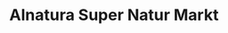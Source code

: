 ---
title: "Alnatura Super Natur Markt"
url: /koeln/alnatura-super-natur-markt/
shop: Supermarkt
---